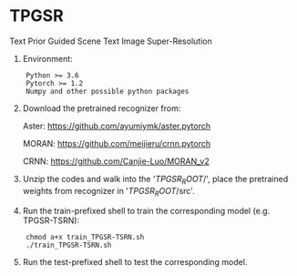 # TPGSR
Text Prior Guided Scene Text Image Super-Resolution

1. Environment:
```
	Python >= 3.6
	Pytorch >= 1.2
	Numpy and other possible python packages
```

2. Download the pretrained recognizer from: 

	Aster: https://github.com/ayumiymk/aster.pytorch
	
	MORAN: https://github.com/meijieru/crnn.pytorch
	
	CRNN: https://github.com/Canjie-Luo/MORAN_v2

3. Unzip the codes and walk into the '$TPGSR_ROOT$/', place the pretrained weights from recognizer in '$TPGSR_ROOT$/src'.

4. Run the train-prefixed shell to train the corresponding model (e.g. TPGSR-TSRN):
```
	chmod a+x train_TPGSR-TSRN.sh
	./train_TPGSR-TSRN.sh
```
5. Run the test-prefixed shell to test the corresponding model.
